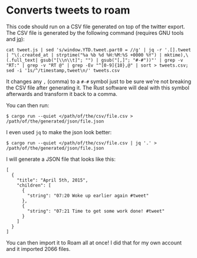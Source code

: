 # Converts tweets to roam

This code should run on a CSV file generated on top of the twitter export.
The CSV file is generated by the following command (requires GNU tools and
[jq](https://stedolan.github.io/jq/)):

```
cat tweet.js | sed 's/window.YTD.tweet.part0 = //g' | jq -r '.[].tweet | "\(.created_at | strptime("%a %b %d %H:%M:%S +0000 %Y") | mktime),\(.full_text| gsub("[\\n\\t]"; "") | gsub("[,]"; "#-#"))"' | grep -v "RT:" | grep -v "RT @" | grep -Ev "^[0-9]{10},@" | sort > tweets.csv; sed -i '1s/^/timestamp,tweet\n/' tweets.csv
```

It changes any `,` (comma) to a `#-#` symbol just to be sure we're not breaking
the CSV file after generating it. The Rust software will deal with this symbol
afterwards and transform it back to a comma.

You can then run:

```
$ cargo run --quiet </path/of/the/csv/file.csv > /path/of/the/generated/json/file.json
```

I even used `jq` to make the json look better:

```
$ cargo run --quiet </path/of/the/csv/file.csv | jq '.' > /path/of/the/generated/json/file.json
```

I will generate a JSON file that looks like this:

```
[
  {
    "title": "April 5th, 2015",
    "children": [
      {
        "string": "07:20 Woke up earlier again #tweet"
      },
      {
        "string": "07:21 Time to get some work done! #tweet"
      }
    ]
  }
]
```

You can then import it to Roam all at once! I did that for my own account and it
imported 2066 files.
